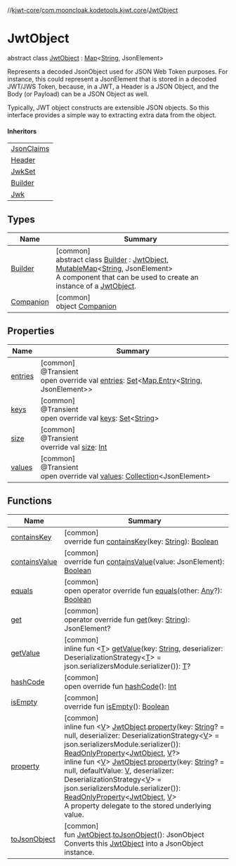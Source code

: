 //[kjwt-core](../../../index.md)/[com.mooncloak.kodetools.kjwt.core](../index.md)/[JwtObject](index.md)

# JwtObject

abstract class [JwtObject](index.md) : [Map](https://kotlinlang.org/api/latest/jvm/stdlib/kotlin.collections/-map/index.html)&lt;[String](https://kotlinlang.org/api/latest/jvm/stdlib/kotlin/-string/index.html), JsonElement&gt; 

Represents a decoded JsonObject used for JSON Web Token purposes. For instance, this could represent a JsonElement that is stored in a decoded JWT/JWS Token, because, in a JWT, a Header is a JSON Object, and the Body (or Payload) can be a JSON Object as well.

Typically, JWT object constructs are extensible JSON objects. So this interface provides a simple way to extracting extra data from the object.

#### Inheritors

| |
|---|
| [JsonClaims](../-json-claims/index.md) |
| [Header](../-header/index.md) |
| [JwkSet](../-jwk-set/index.md) |
| [Builder](-builder/index.md) |
| [Jwk](../../com.mooncloak.kodetools.kjwt.core.key/-jwk/index.md) |

## Types

| Name | Summary |
|---|---|
| [Builder](-builder/index.md) | [common]<br>abstract class [Builder](-builder/index.md) : [JwtObject](index.md), [MutableMap](https://kotlinlang.org/api/latest/jvm/stdlib/kotlin.collections/-mutable-map/index.html)&lt;[String](https://kotlinlang.org/api/latest/jvm/stdlib/kotlin/-string/index.html), JsonElement&gt; <br>A component that can be used to create an instance of a [JwtObject](index.md). |
| [Companion](-companion/index.md) | [common]<br>object [Companion](-companion/index.md) |

## Properties

| Name | Summary |
|---|---|
| [entries](entries.md) | [common]<br>@Transient<br>open override val [entries](entries.md): [Set](https://kotlinlang.org/api/latest/jvm/stdlib/kotlin.collections/-set/index.html)&lt;[Map.Entry](https://kotlinlang.org/api/latest/jvm/stdlib/kotlin.collections/-map/-entry/index.html)&lt;[String](https://kotlinlang.org/api/latest/jvm/stdlib/kotlin/-string/index.html), JsonElement&gt;&gt; |
| [keys](keys.md) | [common]<br>@Transient<br>open override val [keys](keys.md): [Set](https://kotlinlang.org/api/latest/jvm/stdlib/kotlin.collections/-set/index.html)&lt;[String](https://kotlinlang.org/api/latest/jvm/stdlib/kotlin/-string/index.html)&gt; |
| [size](size.md) | [common]<br>@Transient<br>override val [size](size.md): [Int](https://kotlinlang.org/api/latest/jvm/stdlib/kotlin/-int/index.html) |
| [values](values.md) | [common]<br>@Transient<br>open override val [values](values.md): [Collection](https://kotlinlang.org/api/latest/jvm/stdlib/kotlin.collections/-collection/index.html)&lt;JsonElement&gt; |

## Functions

| Name | Summary |
|---|---|
| [containsKey](contains-key.md) | [common]<br>override fun [containsKey](contains-key.md)(key: [String](https://kotlinlang.org/api/latest/jvm/stdlib/kotlin/-string/index.html)): [Boolean](https://kotlinlang.org/api/latest/jvm/stdlib/kotlin/-boolean/index.html) |
| [containsValue](contains-value.md) | [common]<br>override fun [containsValue](contains-value.md)(value: JsonElement): [Boolean](https://kotlinlang.org/api/latest/jvm/stdlib/kotlin/-boolean/index.html) |
| [equals](equals.md) | [common]<br>open operator override fun [equals](equals.md)(other: [Any](https://kotlinlang.org/api/latest/jvm/stdlib/kotlin/-any/index.html)?): [Boolean](https://kotlinlang.org/api/latest/jvm/stdlib/kotlin/-boolean/index.html) |
| [get](get.md) | [common]<br>operator override fun [get](get.md)(key: [String](https://kotlinlang.org/api/latest/jvm/stdlib/kotlin/-string/index.html)): JsonElement? |
| [getValue](get-value.md) | [common]<br>inline fun &lt;[T](get-value.md)&gt; [getValue](get-value.md)(key: [String](https://kotlinlang.org/api/latest/jvm/stdlib/kotlin/-string/index.html), deserializer: DeserializationStrategy&lt;[T](get-value.md)&gt; = json.serializersModule.serializer()): [T](get-value.md)? |
| [hashCode](hash-code.md) | [common]<br>open override fun [hashCode](hash-code.md)(): [Int](https://kotlinlang.org/api/latest/jvm/stdlib/kotlin/-int/index.html) |
| [isEmpty](is-empty.md) | [common]<br>override fun [isEmpty](is-empty.md)(): [Boolean](https://kotlinlang.org/api/latest/jvm/stdlib/kotlin/-boolean/index.html) |
| [property](../property.md) | [common]<br>inline fun &lt;[V](../property.md)&gt; [JwtObject](index.md).[property](../property.md)(key: [String](https://kotlinlang.org/api/latest/jvm/stdlib/kotlin/-string/index.html)? = null, deserializer: DeserializationStrategy&lt;[V](../property.md)&gt; = json.serializersModule.serializer()): [ReadOnlyProperty](https://kotlinlang.org/api/latest/jvm/stdlib/kotlin.properties/-read-only-property/index.html)&lt;[JwtObject](index.md), [V](../property.md)?&gt;<br>inline fun &lt;[V](../property.md)&gt; [JwtObject](index.md).[property](../property.md)(key: [String](https://kotlinlang.org/api/latest/jvm/stdlib/kotlin/-string/index.html)? = null, defaultValue: [V](../property.md), deserializer: DeserializationStrategy&lt;[V](../property.md)&gt; = json.serializersModule.serializer()): [ReadOnlyProperty](https://kotlinlang.org/api/latest/jvm/stdlib/kotlin.properties/-read-only-property/index.html)&lt;[JwtObject](index.md), [V](../property.md)&gt;<br>A property delegate to the stored underlying value. |
| [toJsonObject](../to-json-object.md) | [common]<br>fun [JwtObject](index.md).[toJsonObject](../to-json-object.md)(): JsonObject<br>Converts this [JwtObject](index.md) into a JsonObject instance. |
